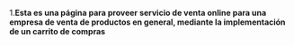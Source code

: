 1.**Esta es una página para proveer servicio de venta online para una empresa de venta de productos en general, mediante la implementación de un carrito de compras**